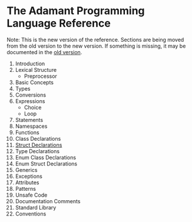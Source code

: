 # The Adamant Programming Language Reference

Note: This is the new version of the reference. Sections are being moved from the old version to the new version. If something is missing, it may be documented in the [old version](../old/book.md).

1. Introduction
2. Lexical Structure
   * Preprocessor
3. Basic Concepts
4. Types
5. Conversions
6. Expressions
   * Choice
   * Loop
7. Statements
8. Namespaces
9. Functions
10. Class Declarations
11. [Struct Declarations](struct-declarations.md)
12. Type Declarations
13. Enum Class Declarations
14. Enum Struct Declarations
15. Generics
16. Exceptions
17. Attributes
18. Patterns
19. Unsafe Code
20. Documentation Comments
21. Standard Library
22. Conventions
